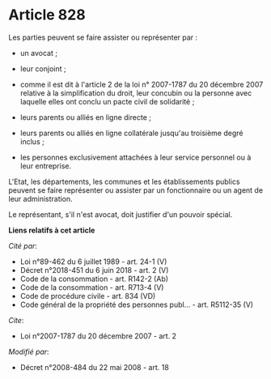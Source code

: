 # Article 828

Les parties peuvent se faire assister ou représenter par :

- un avocat ;

- leur conjoint ;

- comme il est dit à l'article 2 de la loi n° 2007-1787 du 20 décembre 2007 relative à la simplification du droit, leur
concubin ou la personne avec laquelle elles ont conclu un pacte civil de solidarité ;

- leurs parents ou alliés en ligne directe ;

- leurs parents ou alliés en ligne collatérale jusqu'au troisième degré inclus ;

- les personnes exclusivement attachées à leur service personnel ou à leur entreprise. 

L'Etat, les départements, les communes et les établissements publics peuvent se faire représenter ou assister par un
fonctionnaire ou un agent de leur administration. 

Le représentant, s'il n'est avocat, doit justifier d'un pouvoir spécial.

**Liens relatifs à cet article**

_Cité par_:

  - Loi n°89-462 du 6 juillet 1989 - art. 24-1 (V)
  - Décret n°2018-451 du 6 juin 2018 - art. 2 (V)
  - Code de la consommation - art. R142-2 (Ab)
  - Code de la consommation - art. R713-4 (V)
  - Code de procédure civile - art. 834 (VD)
  - Code général de la propriété des personnes publ... - art. R5112-35 (V)

_Cite_:

  - Loi n°2007-1787 du 20 décembre 2007 - art. 2

_Modifié par_:

  - Décret n°2008-484 du 22 mai 2008 - art. 18

